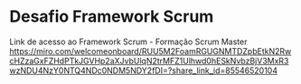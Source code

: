 # Desafio Framework Scrum
Link de acesso ao Framework Scrum - Formação Scrum Master
https://miro.com/welcomeonboard/RUU5M2FoamRGUGNMTDZpbEtkN2RwcHZzaGxFZHdPTkJGVHp2aXJvbUlqN2trMFZ1Ulhwd0hESkNvbzBjV3MxR3wzNDU4NzY0NTQ4NDc0NDM5NDY2fDI=?share_link_id=85546520104
